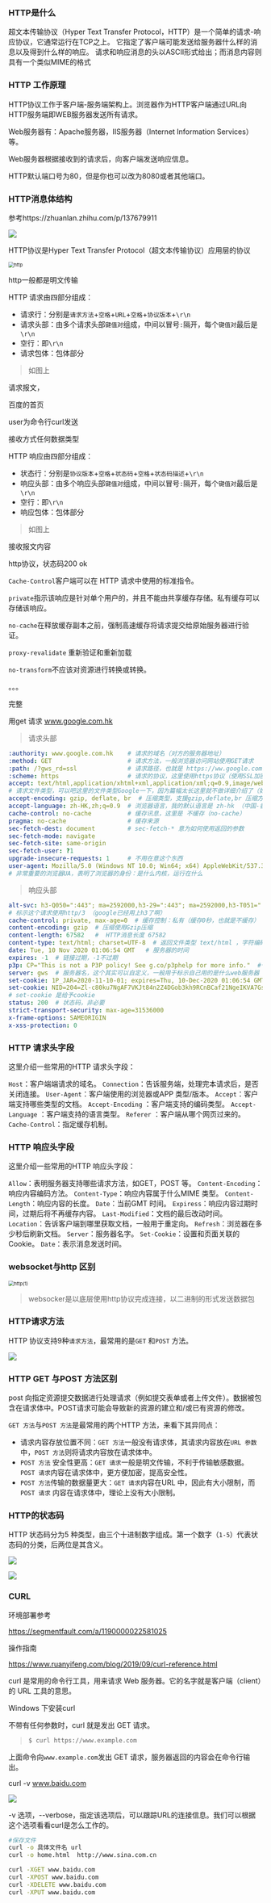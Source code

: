 ### HTTP是什么

超文本传输协议（Hyper Text Transfer Protocol，HTTP）是一个简单的请求-响应协议，它通常运行在TCP之上。 它指定了客户端可能发送给服务器什么样的消息以及得到什么样的响应。 请求和响应消息的头以ASCII形式给出；而消息内容则具有一个类似MIME的格式

### HTTP 工作原理

HTTP协议工作于客户端-服务端架构上。浏览器作为HTTP客户端通过URL向HTTP服务端即WEB服务器发送所有请求。

Web服务器有：Apache服务器，IIS服务器（Internet Information Services）等。

Web服务器根据接收到的请求后，向客户端发送响应信息。

HTTP默认端口号为80，但是你也可以改为8080或者其他端口。

### HTTP消息体结构    

参考https://zhuanlan.zhihu.com/p/137679911

![](images\http的消息结构.jpg)

HTTP协议是Hyper Text Transfer Protocol（超文本传输协议）应用层的协议

<img src="images\http.jpg" alt="http" style="zoom:67%;" />

http一般都是明文传输 

HTTP 请求由四部分组成：

- 请求行：分别是`请求方法`+`空格`+`URL`+`空格`+`协议版本`+`\r\n`
- 请求头部：由多个请求头部`键值对`组成，中间以冒号`:`隔开，每个`键值对`最后是`\r\n`
- 空行：即`\r\n`
- 请求包体：包体部分

> 如图上

请求报文，

百度的首页

user为命令行curl发送

接收方式任何数据类型

HTTP 响应由四部分组成：

- 状态行：分别是`协议版本`+`空格`+`状态码`+`空格`+`状态码描述`+`\r\n`
- 响应头部：由多个响应头部`键值对`组成，中间以冒号`:`隔开，每个`键值对`最后是`\r\n`
- 空行：即`\r\n`
- 响应包体：包体部分

> 如图上

接收报文内容

http协议，状态码200 ok

`Cache-Control`客户端可以在 HTTP 请求中使用的标准指令。

`private`指示该响应是针对单个用户的，并且不能由共享缓存存储。私有缓存可以存储该响应。

`no-cache`在释放缓存副本之前，强制高速缓存将请求提交给原始服务器进行验证。

 `proxy-revalidate` 重新验证和重新加载

`no-transform`不应该对资源进行转换或转换。

。。。

完整

用get 请求 www.google.com.hk

> 请求头部

```yaml
:authority: www.google.com.hk    # 请求的域名（对方的服务器地址）
:method: GET                     # 请求方法，一般浏览器访问网站使用GET请求                     
:path: /?gws_rd=ssl              # 请求路径，也就是 https://ww.google.com.hk/ 后面的内容
:scheme: https                   # 请求的协议，这里使用https协议（使用SSL加密的http协议）
accept: text/html,application/xhtml+xml,application/xml;q=0.9,image/webp,image/apng响应头,*/*;q=0.8,application/signed-exchange;v=b3;q=0.9
# 请求文件类型，可以吧这里的文件类型Google一下，因为篇幅太长这里就不做详细介绍了（如text/html是文档/HTML文档的意思）
accept-encoding: gzip, deflate, br  # 压缩类型，支援gzip,deflate,br 压缩方式
accept-language: zh-HK,zh;q=0.9  # 浏览器语言，我的默认语言是 zh-hk （中国-香港）
cache-control: no-cache          # 缓存讯息，这里是 不缓存（no-cache）
pragma: no-cache                 # 缓存来源
sec-fetch-dest: document         # sec-fetch-* 意为如何使用返回的参数
sec-fetch-mode: navigate
sec-fetch-site: same-origin
sec-fetch-user: ?1
upgrade-insecure-requests: 1     # 不用在意这个东西
user-agent: Mozilla/5.0 (Windows NT 10.0; Win64; x64) AppleWebKit/537.36 (KHTML, like Gecko) Chrome/86.0.4240.183 Safari/537.36 Edg/86.0.622.63
# 非常重要的浏览器UA，表明了浏览器的身份：是什么内核，运行在什么
```

> 响应头部

```yaml
alt-svc: h3-Q050=":443"; ma=2592000,h3-29=":443"; ma=2592000,h3-T051=":443"; ma=2592000,h3-T050=":443"; ma=2592000,h3-Q046=":443"; ma=2592000,h3-Q043=":443"; ma=2592000,quic=":443"; ma=2592000; v="46,43"
# 标示这个请求使用http/3 （google已经用上h3了啊）
cache-control: private, max-age=0  # 缓存控制：私有（缓存0秒，也就是不缓存）
content-encoding: gzip  # 压缩使用Gzip压缩
content-length: 67582   #  HTTP消息长度 67582
content-type: text/html; charset=UTF-8  # 返回文件类型 text/html ，字符编码为 UTF-8
date: Tue, 10 Nov 2020 01:06:54 GMT   # 服务器的时间
expires: -1  # 链接过期，-1不过期
p3p: CP="This is not a P3P policy! See g.co/p3phelp for more info."  #个人隐私安全平台项目，可以去wiki查询一下p3p
server: gws  # 服务器名，这个其实可以自定义，一般用于标示自己用的是什么web服务器
set-cookie: 1P_JAR=2020-11-10-01; expires=Thu, 10-Dec-2020 01:06:54 GMT; path=/; domain=.google.com.hk; Secure; SameSite=none
set-cookie: NID=204=Zl-c80ku7NgAF7VKJt84n2Z4DGob3kh9RCnBCaf21NgeIKVA7GsixU8st4FdJvPODEnS_EYoXKbPOrdhxKI_Si4k2PeLInLNoE5KNlBC1DKyZHP1z0GLesmx8sN-H4hFUe3cvrUDJMyUTq6rTyG8DL4X-rRLcgn1Iy32UlaxFDo; expires=Wed, 12-May-2021 01:06:54 GMT; path=/; domain=.google.com.hk; Secure; HttpOnly; SameSite=none
# set-cookie 是给予cookie
status: 200  # 状态码，非必要
strict-transport-security: max-age=31536000
x-frame-options: SAMEORIGIN
x-xss-protection: 0
```

### HTTP 请求头字段

这里介绍一些常用的HTTP 请求头字段：

`Host`：客户端端请求的域名。
`Connection`：告诉服务端，处理完本请求后，是否关闭连接。
`User-Agent`：客户端使用的浏览器或APP 类型/版本。
`Accept`：客户端支持哪些类型的文档。
`Accept-Encoding` ：客户端支持的编码类型。
`Accept-Language` ：客户端支持的语言类型。
`Referer` ：客户端从哪个网页过来的。
`Cache-Control`：指定缓存机制。

### HTTP 响应头字段

这里介绍一些常用的HTTP 响应头字段：

`Allow`：表明服务器支持哪些请求方法，如GET，POST 等。
`Content-Encoding`：响应内容编码方法。
`Content-Type`：响应内容属于什么MIME 类型。
`Content-Length`：响应内容的长度。
`Date`：当前GMT 时间。
`Expiress`：响应内容过期时间，过期后将不再缓存内容。
`Last-Modified`：文档的最后改动时间。
`Location`：告诉客户端到哪里获取文档，一般用于重定向。
`Refresh`：浏览器在多少秒后刷新文档。
`Server`：服务器名字。
`Set-Cookie`：设置和页面关联的Cookie。
`Date`：表示消息发送时间。

### websocket与http 区别

<img src="images\http(1).png" alt="http(1)" style="zoom: 67%;" />

> websocker是以底层使用http协议完成连接，以二进制的形式发送数据包

### HTTP请求方法

HTTP 协议支持9种`请求方法`，最常用的是`GET` 和`POST` 方法。

![](images\http的请求方法.PNG)

### HTTP GET 与POST 方法区别

post 向指定资源提交数据进行处理请求（例如提交表单或者上传文件）。数据被包含在请求体中。POST请求可能会导致新的资源的建立和/或已有资源的修改。

`GET 方法`与`POST 方法`是最常用的两个HTTP 方法，来看下其异同点：

- 请求内容存放位置不同：`GET 方法`一般没有请求体，其请求内容放在`URL 参数`中，`POST 方法`则将请求内容放在请求体中。
- `POST 方法` 安全性更高：`GET 请求`一般是明文传输，不利于传输敏感数据。`POST 请求`内容在请求体中，更方便加密，提高安全性。
- `POST 方法`传输的数据量更大：`GET 请求`内容在URL 中，因此有大小限制，而`POST 请求` 内容在请求体中，理论上没有大小限制。

### HTTP的状态码

HTTP 状态码分为5 种类型，由三个十进制数字组成。第一个数字（`1-5`）代表状态码的分类，后两位是其含义。

![](images\状态码.PNG)

![](images\常见状态码.PNG)

### CURL

环境部署参考

https://segmentfault.com/a/1190000022581025

操作指南

https://www.ruanyifeng.com/blog/2019/09/curl-reference.html

curl 是常用的命令行工具，用来请求 Web 服务器。它的名字就是客户端（client）的 URL 工具的意思。

Windows 下安装curl

不带有任何参数时，curl 就是发出 GET 请求。

> ```bash
> $ curl https://www.example.com
> ```

上面命令向`www.example.com`发出 GET 请求，服务器返回的内容会在命令行输出。

curl -v www.baidu.com

![](images\http请求.PNG)

 -v 选项，--verbose，指定该选项后，可以跟踪URL的连接信息。我们可以根据这个选项看看curl是怎么工作的。

```bash
#保存文件
curl -o 具体文件名 url
curl -o home.html  http://www.sina.com.cn

curl -XGET www.baidu.com
curl -XPOST www.baidu.com
curl -XDELETE www.baidu.com
curl -XPUT www.baidu.com
```

